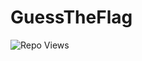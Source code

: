 # GuessTheFlag

<div align="left">
	
   ![Repo Views](https://visitor-badge.laobi.icu/badge?page_id=SpencerVJones/GuessTheFlag)
</div>
